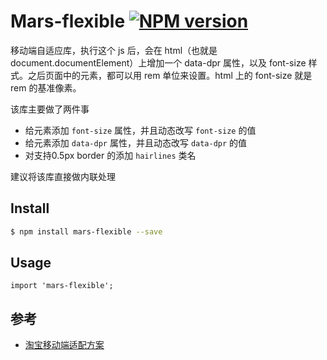 # Mars-flexible [![NPM version][npm-image]][npm-url]

移动端自适应库，执行这个 js 后，会在 html（也就是document.documentElement）上增加一个 data-dpr 属性，以及 font-size 样式。之后页面中的元素，都可以用 rem 单位来设置。html 上的 font-size 就是 rem 的基准像素。

该库主要做了两件事

- 给<html>元素添加 `font-size` 属性，并且动态改写 `font-size` 的值
- 给<html>元素添加 `data-dpr` 属性，并且动态改写 `data-dpr` 的值
- 对支持0.5px border 的添加 `hairlines` 类名

建议将该库直接做内联处理

## Install

```bash
$ npm install mars-flexible --save
```

## Usage
```
import 'mars-flexible';
```

## 参考
- [淘宝移动端适配方案](https://github.com/amfe/article/issues/17)

[npm-image]: https://badge.fury.io/js/generator-vapp.svg
[npm-url]: https://npmjs.org/package/mars-flexible

